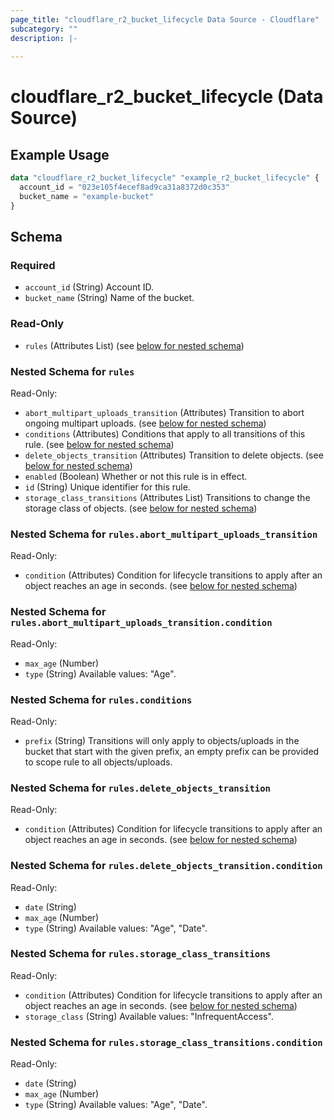 ```yaml
---
page_title: "cloudflare_r2_bucket_lifecycle Data Source - Cloudflare"
subcategory: ""
description: |-
  
---
```


# cloudflare_r2_bucket_lifecycle (Data Source)



## Example Usage

```terraform
data "cloudflare_r2_bucket_lifecycle" "example_r2_bucket_lifecycle" {
  account_id = "023e105f4ecef8ad9ca31a8372d0c353"
  bucket_name = "example-bucket"
}
```

<!-- schema generated by tfplugindocs -->
## Schema

### Required

- `account_id` (String) Account ID.
- `bucket_name` (String) Name of the bucket.

### Read-Only

- `rules` (Attributes List) (see [below for nested schema](#nestedatt--rules))

<a id="nestedatt--rules"></a>
### Nested Schema for `rules`

Read-Only:

- `abort_multipart_uploads_transition` (Attributes) Transition to abort ongoing multipart uploads. (see [below for nested schema](#nestedatt--rules--abort_multipart_uploads_transition))
- `conditions` (Attributes) Conditions that apply to all transitions of this rule. (see [below for nested schema](#nestedatt--rules--conditions))
- `delete_objects_transition` (Attributes) Transition to delete objects. (see [below for nested schema](#nestedatt--rules--delete_objects_transition))
- `enabled` (Boolean) Whether or not this rule is in effect.
- `id` (String) Unique identifier for this rule.
- `storage_class_transitions` (Attributes List) Transitions to change the storage class of objects. (see [below for nested schema](#nestedatt--rules--storage_class_transitions))

<a id="nestedatt--rules--abort_multipart_uploads_transition"></a>
### Nested Schema for `rules.abort_multipart_uploads_transition`

Read-Only:

- `condition` (Attributes) Condition for lifecycle transitions to apply after an object reaches an age in seconds. (see [below for nested schema](#nestedatt--rules--abort_multipart_uploads_transition--condition))

<a id="nestedatt--rules--abort_multipart_uploads_transition--condition"></a>
### Nested Schema for `rules.abort_multipart_uploads_transition.condition`

Read-Only:

- `max_age` (Number)
- `type` (String) Available values: "Age".



<a id="nestedatt--rules--conditions"></a>
### Nested Schema for `rules.conditions`

Read-Only:

- `prefix` (String) Transitions will only apply to objects/uploads in the bucket that start with the given prefix, an empty prefix can be provided to scope rule to all objects/uploads.


<a id="nestedatt--rules--delete_objects_transition"></a>
### Nested Schema for `rules.delete_objects_transition`

Read-Only:

- `condition` (Attributes) Condition for lifecycle transitions to apply after an object reaches an age in seconds. (see [below for nested schema](#nestedatt--rules--delete_objects_transition--condition))

<a id="nestedatt--rules--delete_objects_transition--condition"></a>
### Nested Schema for `rules.delete_objects_transition.condition`

Read-Only:

- `date` (String)
- `max_age` (Number)
- `type` (String) Available values: "Age", "Date".



<a id="nestedatt--rules--storage_class_transitions"></a>
### Nested Schema for `rules.storage_class_transitions`

Read-Only:

- `condition` (Attributes) Condition for lifecycle transitions to apply after an object reaches an age in seconds. (see [below for nested schema](#nestedatt--rules--storage_class_transitions--condition))
- `storage_class` (String) Available values: "InfrequentAccess".

<a id="nestedatt--rules--storage_class_transitions--condition"></a>
### Nested Schema for `rules.storage_class_transitions.condition`

Read-Only:

- `date` (String)
- `max_age` (Number)
- `type` (String) Available values: "Age", "Date".


